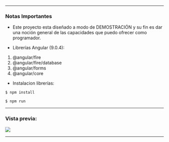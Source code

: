------------
### Notas Importantes

- Este proyecto esta diseñado a modo de DEMOSTRACIÓN y su fin es dar una noción general de las capacidades que puedo ofrecer como programador.

- Librerías Angular (9.0.4):

1. @angular/fire
2. @angular/fire/database
3. @angular/forms
4. @angular/core

- Instalacion librerías:

`$ npm install`

`$ npm run`

------------

### Vista previa:
![](https://drive.google.com/uc?id=1XlAA8EroM855rOvU3D1xr1NIbIdec3gh)

------------
